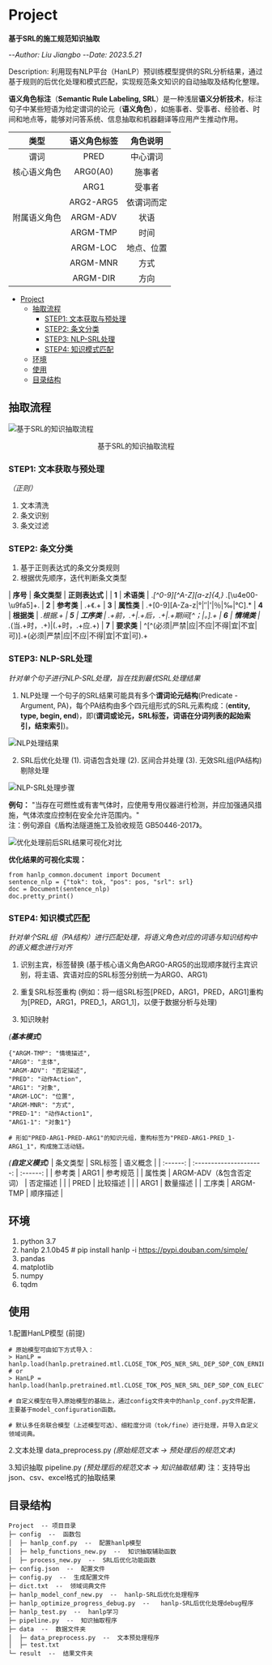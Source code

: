 # Project
**基于SRL的施工规范知识抽取**

--*Author: Liu Jiangbo*
--*Date: 2023.5.21*

Description: 利用现有NLP平台（HanLP）预训练模型提供的SRL分析结果，通过基于规则的后优化处理和模式匹配，实现规范条文知识的自动抽取及结构化整理。

**语义角色标注**（**Semantic Rule Labeling, SRL**）是一种浅层**语义分析技术**，标注句子中某些短语为给定谓词的论元（**语义角色**），如施事者、受事者、经验者、时间和地点等，能够对问答系统、信息抽取和机器翻译等应用产生推动作用。

|   **类型**   | **语义角色标签** | **角色说明** |
| :----------: | :--------------: | :----------: |
|     谓词     |       PRED       |   中心谓词   |
| 核心语义角色 |     ARG0(A0)     |    施事者    |
|              |       ARG1       |    受事者    |
|              |    ARG2-ARG5     |  依谓词而定  |
| 附属语义角色 |     ARGM-ADV     |     状语     |
|              |     ARGM-TMP     |     时间     |
|              |     ARGM-LOC     |  地点、位置  |
|              |     ARGM-MNR     |     方式     |
|              |     ARGM-DIR     |     方向     |

- [Project](#project)
  - [抽取流程](#抽取流程)
    - [STEP1: 文本获取与预处理](#step1-文本获取与预处理)
    - [STEP2: 条文分类](#step2-条文分类)
    - [STEP3: NLP-SRL处理](#step3-nlp-srl处理)
    - [STEP4: 知识模式匹配](#step4-知识模式匹配)
  - [环境](#环境)
  - [使用](#使用)
  - [目录结构](#目录结构)


## 抽取流程
![基于SRL的知识抽取流程](./img/1.jpg "基于SRL的知识抽取流程")
<center>基于SRL的知识抽取流程</center>

### STEP1: 文本获取与预处理
*（正则）*
1. 文本清洗
2. 条文识别
3. 条文过滤

### STEP2: 条文分类
1. 基于正则表达式的条文分类规则
2. 根据优先顺序，迭代判断条文类型

| **序号** | **条文类型** | **正则表达式**                 |
| **1** | **术语类** |	.*[^0-9][^A-Z][a-z]{4,} .*[\u4e00-\u9fa5]+.
| **2** | **参考类** |	.+《.+
| **3** | **属性类** |	.+[0-9][A-Za-z|°|″|'|％|‰|℃].*
| **4** | **根据类** |	.*根据.+
| **5** | **工序类** |	.+前，.+|.+后，.+|.+期间[^；|。].+
| **6** | **情境类** |	.*(当.+时，.+)|(.+时，.+应.+)
| **7** | **要求类** |	^[^(必须|严禁|应|不应|不得|宜|不宜|可)].+(必须|严禁|应|不应|不得|宜|不宜|可).+

### STEP3: NLP-SRL处理
*针对单个句子进行NLP-SRL处理，旨在找到最优SRL处理结果*

1. NLP处理
    一个句子的SRL结果可能具有多个**谓词论元结构**(Predicate - Argument, PA)，每个PA结构由多个四元组形式的SRL元素构成：(**entity, type, begin, end**)，即(**谓词或论元，SRL标签，词语在分词列表的起始索引，结束索引**)。

![NLP处理结果](./img/4.jpg)

2. SRL后优化处理
    (1). 词语包含处理
    (2). 区间合并处理
    (3). 无效SRL组(PA结构)剔除处理

![NLP-SRL处理步骤](./img/2.jpg)

**例句：**
"当存在可燃性或有害气体时，应使用专用仪器进行检测，并应加强通风措施，气体浓度应控制在安全允许范围内。"  
注：例句源自《盾构法隧道施工及验收规范 GB50446-2017》。

![优化处理前后SRL结果可视化对比](./img/3.jpg)

**优化结果的可视化实现：**
```
from hanlp_common.document import Document
sentence_nlp = {"tok": tok, "pos": pos, "srl": srl}
doc = Document(sentence_nlp)
doc.pretty_print()
```

### STEP4: 知识模式匹配
*针对单个SRL组（PA结构）进行匹配处理，将语义角色对应的词语与知识结构中的语义概念进行对齐*

1. 识别主宾，标签替换
   (基于核心语义角色ARG0-ARG5的出现顺序就行主宾识别，将主语、宾语对应的SRL标签分别统一为ARG0、ARG1)

2. 重复SRL标签重构
   (例如：将一组SRL标签[PRED，ARG1，PRED，ARG1]重构为[PRED，ARG1，PRED_1，ARG1_1]，以便于数据分析与处理)

3. 知识映射

*(**基本模式**)*
```
{"ARGM-TMP": "情境描述",
"ARG0": "主体",
"ARGM-ADV": "否定描述",
"PRED": "动作Action",
"ARG1": "对象",
"ARGM-LOC": "位置",
"ARGM-MNR": "方式",
"PRED-1": "动作Action1",
"ARG1-1": "对象1"}

# 形如"PRED-ARG1-PRED-ARG1"的知识元组，重构标签为"PRED-ARG1-PRED_1-ARG1_1"，构成施工活动链。
```

*(**自定义模式**)*
| 条文类型 |         SRL标签         | 语义概念 |
| :------: | :---------------------: | :------: |
|  参考类  |          ARG1           | 参考规范 |
|  属性类  | ARGM-ADV（&包含否定词） | 否定描述 |
|          |          PRED           | 比较描述 |
|          |          ARG1           | 数量描述 |
|  工序类  |        ARGM-TMP         | 顺序描述 |

## 环境
1. python 3.7  
2. hanlp 2.1.0b45  # pip install hanlp -i https://pypi.douban.com/simple/
3. pandas
4. matplotlib
5. numpy
6. tqdm

## 使用
1.配置HanLP模型 (前提)

    # 原始模型可由如下方式导入：
    > HanLP = hanlp.load(hanlp.pretrained.mtl.CLOSE_TOK_POS_NER_SRL_DEP_SDP_CON_ERNIE_GRAM_ZH)
    # or
    > HanLP = hanlp.load(hanlp.pretrained.mtl.CLOSE_TOK_POS_NER_SRL_DEP_SDP_CON_ELECTRA_BASE_ZH)

    # 自定义模型在导入原始模型的基础上，通过config文件夹中的hanlp_conf.py文件配置，主要基于model_configuration函数。

    # 默认多任务联合模型（上述模型可选）、细粒度分词（tok/fine）进行处理，并导入自定义领域词典。
    
2.文本处理     data_preprocess.py
    *(原始规范文本 -> 预处理后的规范文本)*

3.知识抽取     pipeline.py
    *(预处理后的规范文本 -> 知识抽取结果)*
    注：支持导出json、csv、excel格式的抽取结果

## 目录结构

```
Project  -- 项目目录
├─ config  --  函数包
│  ├─ hanlp_conf.py  --  配置hanlp模型
│  ├─ help_functions_new.py  --  知识抽取辅助函数
│  ├─ process_new.py  --  SRL后优化功能函数
├─ config.json  --  配置文件
├─ config.py  --  生成配置文件
├─ dict.txt  --  领域词典文件
├─ hanlp_model_conf_new.py  --  hanlp-SRL后优化处理程序
├─ hanlp_optimize_progress_debug.py  --   hanlp-SRL后优化处理debug程序
├─ hanlp_test.py  --  hanlp学习
├─ pipeline.py  --  知识抽取程序
├─ data  --  数据文件夹
│  ├─ data_preprocess.py  --  文本预处理程序
│  ├─ test.txt
└─ result  --  结果文件夹

```
